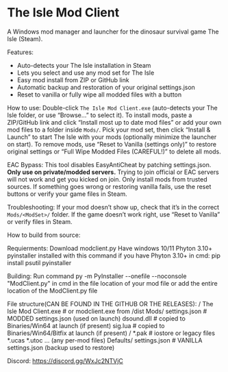 # The Isle Mod Client

A Windows mod manager and launcher for the dinosaur survival game The Isle (Steam).

Features:
- Auto-detects your The Isle installation in Steam
- Lets you select and use any mod set for The Isle
- Easy mod install from ZIP or GitHub link
- Automatic backup and restoration of your original settings.json
- Reset to vanilla or fully wipe all modded files with a button

How to use: Double-click `The Isle Mod Client.exe` (auto-detects your The Isle folder, or use “Browse…” to select it). To install mods, paste a ZIP/GitHub link and click “Install most up to date mod files” or add your own mod files to a folder inside `Mods/`. Pick your mod set, then click “Install & Launch” to start The Isle with your mods (optionally minimize the launcher on start). To remove mods, use “Reset to Vanilla (settings only)” to restore original settings or “Full Wipe Modded Files (CAREFUL!)” to delete all mods.

EAC Bypass: This tool disables EasyAntiCheat by patching settings.json. **Only use on private/modded servers.** Trying to join official or EAC servers will not work and get you kicked on join. Only install mods from trusted sources. If something goes wrong or restoring vanilla fails, use the reset buttons or verify your game files in Steam.

Troubleshooting: If your mod doesn’t show up, check that it’s in the correct `Mods/<ModSet>/` folder. If the game doesn’t work right, use “Reset to Vanilla” or verify files in Steam.

How to build from source: 

Requierments:
Download modclient.py
Have windows 10/11
Phyton 3.10+
pyinstaller installed with this command if you have Phyton 3.10+ in cmd: pip install psutil pyinstaller

Building:
Run command py -m PyInstaller --onefile --noconsole "ModClient.py" in cmd in the file location of your mod file or add the entire location of the ModClient.py file 

File structure(CAN BE FOUND IN THE GITHUB OR THE RELEASES):
<your folder with the exe>/
  The Isle Mod Client.exe           # or modclient.exe from /dist
  Mods/
    settings.json                   # MODDED settings.json (used on launch)
    dsound.dll                      # copied to Binaries/Win64 at launch (if present)
    sig.lua                         # copied to Binaries/Win64/Bitfix at launch (if present)
    <YourModSetName>/
      *.pak                         # iostore or legacy files
      *.ucas
      *.utoc
      ... (any per-mod files)
  Defaults/
    settings.json                   # VANILLA settings.json (backup used to restore)


Discord: https://discord.gg/WxJc2NTVjC
